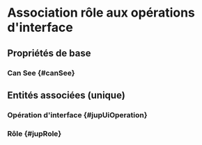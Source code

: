 <!--- THIS FILE IS GENERATED PLEASE DO NOT EDIT IT DIRECTLY --->
# Association rôle aux opérations d'interface



## Propriétés de base

### Can See {#canSee}
        


## Entités associées (unique)

### Opération d'interface {#jupUiOperation}
        

### Rôle {#jupRole}
        





